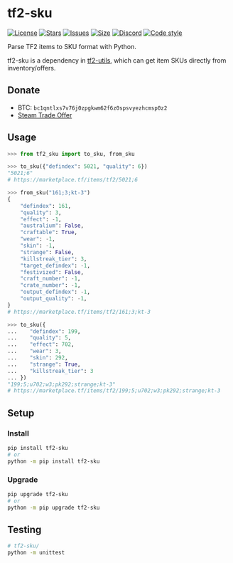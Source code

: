 # tf2-sku
[![License](https://img.shields.io/github/license/offish/tf2-sku.svg)](https://github.com/offish/tf2-sku/blob/master/LICENSE)
[![Stars](https://img.shields.io/github/stars/offish/tf2-sku.svg)](https://github.com/offish/tf2-sku/stargazers)
[![Issues](https://img.shields.io/github/issues/offish/tf2-sku.svg)](https://github.com/offish/tf2-sku/issues)
[![Size](https://img.shields.io/github/repo-size/offish/tf2-sku.svg)](https://github.com/offish/tf2-sku)
[![Discord](https://img.shields.io/discord/467040686982692865?color=7289da&label=Discord&logo=discord)](https://discord.gg/t8nHSvA)
[![Code style](https://img.shields.io/badge/code%20style-black-000000.svg)](https://github.com/psf/black)

Parse TF2 items to SKU format with Python.

tf2-sku is a dependency in [tf2-utils](https://github.com/offish/tf2-utils), which can get item SKUs directly from inventory/offers. 

## Donate
- BTC: `bc1qntlxs7v76j0zpgkwm62f6z0spsvyezhcmsp0z2`
- [Steam Trade Offer](https://steamcommunity.com/tradeoffer/new/?partner=293059984&token=0-l_idZR)

## Usage
```python
>>> from tf2_sku import to_sku, from_sku

>>> to_sku({"defindex": 5021, "quality": 6})
"5021;6"
# https://marketplace.tf/items/tf2/5021;6

>>> from_sku("161;3;kt-3")
{
    "defindex": 161,
    "quality": 3,
    "effect": -1,
    "australium": False,
    "craftable": True,
    "wear": -1,
    "skin": -1,
    "strange": False,
    "killstreak_tier": 3,
    "target_defindex": -1,
    "festivized": False,
    "craft_number": -1,
    "crate_number": -1,
    "output_defindex": -1,
    "output_quality": -1,
}
# https://marketplace.tf/items/tf2/161;3;kt-3

>>> to_sku({
...    "defindex": 199,
...    "quality": 5,
...    "effect": 702,
...    "wear": 3,
...    "skin": 292,
...    "strange": True,
...    "killstreak_tier": 3
... })
"199;5;u702;w3;pk292;strange;kt-3"
# https://marketplace.tf/items/tf2/199;5;u702;w3;pk292;strange;kt-3
```

## Setup
### Install
```bash
pip install tf2-sku
# or 
python -m pip install tf2-sku
```

### Upgrade
```bash
pip upgrade tf2-sku
# or 
python -m pip upgrade tf2-sku
```

## Testing
```bash
# tf2-sku/
python -m unittest
```
